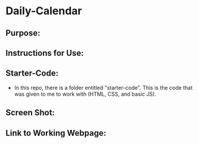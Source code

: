 # Daily-Calendar

## Purpose:


## Instructions for Use:



## Starter-Code:
- In this repo, there is a folder entitled "starter-code". This is the code that was given to me to work with (HTML, CSS, and basic JS). 

## Screen Shot:



## Link to Working Webpage: